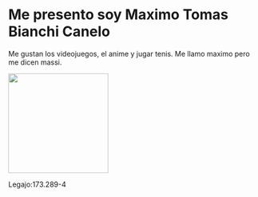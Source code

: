 # Me presento soy Maximo Tomas Bianchi Canelo
Me gustan los videojuegos, el anime y jugar tenis. Me llamo maximo pero me dicen massi.

  <img src="https://user-images.githubusercontent.com/63102600/113723365-abce1480-96c7-11eb-99c3-ae6bb351d6e6.jpg" width="200px">

Legajo:173.289-4
